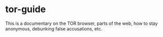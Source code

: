 # tor-guide
This is a documentary on the TOR browser, parts of the web, how to stay anonymous, debunking false accusations, etc. 
